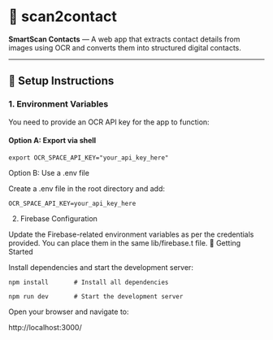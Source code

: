 # 📇 scan2contact

**SmartScan Contacts** — A web app that extracts contact details from images using OCR and converts them into structured digital contacts.

---

## 🔧 Setup Instructions

### 1. Environment Variables

You need to provide an OCR API key for the app to function:

#### Option A: Export via shell

`export OCR_SPACE_API_KEY="your_api_key_here"`

Option B: Use a .env file

Create a .env file in the root directory and add:

`OCR_SPACE_API_KEY=your_api_key_here`

2. Firebase Configuration

Update the Firebase-related environment variables as per the credentials provided. You can place them in the same lib/firebase.t file.
🚀 Getting Started

Install dependencies and start the development server:

`npm install       # Install all dependencies`

`npm run dev       # Start the development server`

Open your browser and navigate to:

http://localhost:3000/
